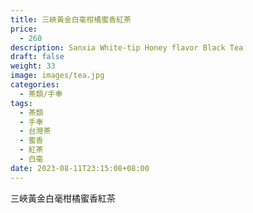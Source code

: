 ```yaml
---
title: 三峽黃金白毫柑橘蜜香紅茶
price:
  - 260
description: Sanxia White-tip Honey flavor Black Tea
draft: false
weight: 33
image: images/tea.jpg
categories:
  - 茶類/手奉
tags:
  - 茶類
  - 手奉
  - 台灣茶
  - 蜜香
  - 紅茶
  - 白毫
date: 2023-08-11T23:15:08+08:00
---
```


 三峽黃金白毫柑橘蜜香紅茶
